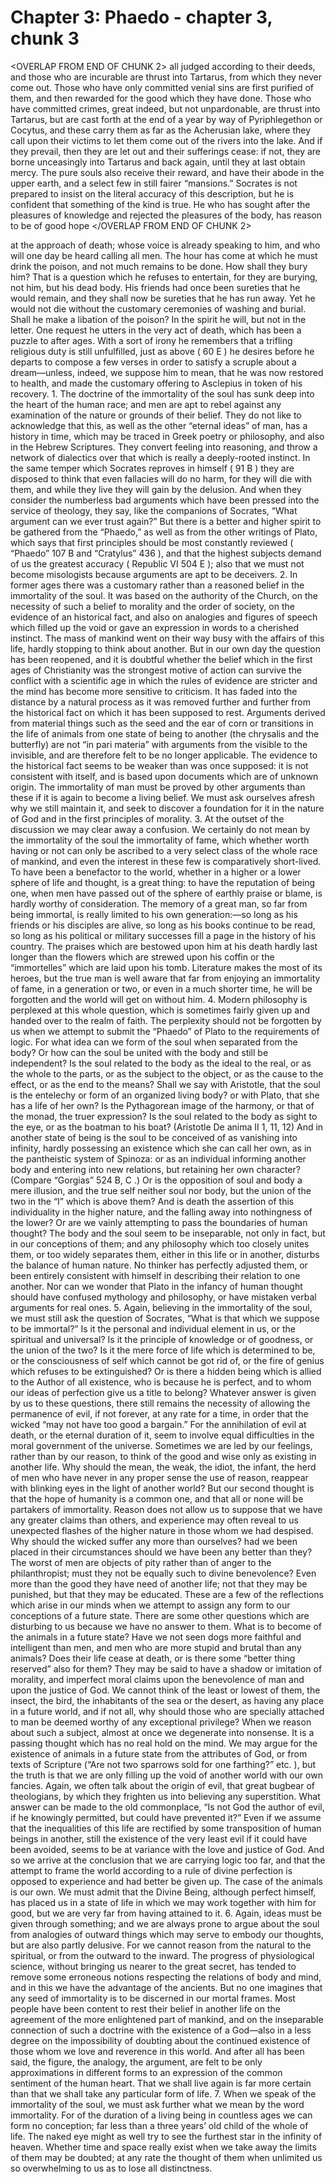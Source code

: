 # Chapter 3: Phaedo - chapter 3, chunk 3

<OVERLAP FROM END OF CHUNK 2>
all judged according to their deeds, and those who are incurable are thrust into Tartarus, from which they never come out. Those who have only committed venial sins are first purified of them, and then rewarded for the good which they have done. Those who have committed crimes, great indeed, but not unpardonable, are thrust into Tartarus, but are cast forth at the end of a year by way of Pyriphlegethon or Cocytus, and these carry them as far as the Acherusian lake, where they call upon their victims to let them come out of the rivers into the lake. And if they prevail, then they are let out and their sufferings cease: if not, they are borne unceasingly into Tartarus and back again, until they at last obtain mercy. The pure souls also receive their reward, and have their abode in the upper earth, and a select few in still fairer “mansions.” Socrates is not prepared to insist on the literal accuracy of this description, but he is confident that something of the kind is true. He who has sought after the pleasures of knowledge and rejected the pleasures of the body, has reason to be of good hope
</OVERLAP FROM END OF CHUNK 2>

at the approach of death; whose voice is already speaking to him, and who will one day be heard calling all men. The hour has come at which he must drink the poison, and not much remains to be done. How shall they bury him? That is a question which he refuses to entertain, for they are burying, not him, but his dead body. His friends had once been sureties that he would remain, and they shall now be sureties that he has run away. Yet he would not die without the customary ceremonies of washing and burial. Shall he make a libation of the poison? In the spirit he will, but not in the letter. One request he utters in the very act of death, which has been a puzzle to after ages. With a sort of irony he remembers that a trifling religious duty is still unfulfilled, just as above ( 60 E ) he desires before he departs to compose a few verses in order to satisfy a scruple about a dream⁠—unless, indeed, we suppose him to mean, that he was now restored to health, and made the customary offering to Asclepius in token of his recovery. 1. The doctrine of the immortality of the soul has sunk deep into the heart of the human race; and men are apt to rebel against any examination of the nature or grounds of their belief. They do not like to acknowledge that this, as well as the other “eternal ideas” of man, has a history in time, which may be traced in Greek poetry or philosophy, and also in the Hebrew Scriptures. They convert feeling into reasoning, and throw a network of dialectics over that which is really a deeply-rooted instinct. In the same temper which Socrates reproves in himself ( 91 B ) they are disposed to think that even fallacies will do no harm, for they will die with them, and while they live they will gain by the delusion. And when they consider the numberless bad arguments which have been pressed into the service of theology, they say, like the companions of Socrates, “What argument can we ever trust again?” But there is a better and higher spirit to be gathered from the “Phaedo,” as well as from the other writings of Plato, which says that first principles should be most constantly reviewed ( “Phaedo” 107 B and “Cratylus” 436 ), and that the highest subjects demand of us the greatest accuracy ( Republic VI 504 E ); also that we must not become misologists because arguments are apt to be deceivers. 2. In former ages there was a customary rather than a reasoned belief in the immortality of the soul. It was based on the authority of the Church, on the necessity of such a belief to morality and the order of society, on the evidence of an historical fact, and also on analogies and figures of speech which filled up the void or gave an expression in words to a cherished instinct. The mass of mankind went on their way busy with the affairs of this life, hardly stopping to think about another. But in our own day the question has been reopened, and it is doubtful whether the belief which in the first ages of Christianity was the strongest motive of action can survive the conflict with a scientific age in which the rules of evidence are stricter and the mind has become more sensitive to criticism. It has faded into the distance by a natural process as it was removed further and further from the historical fact on which it has been supposed to rest. Arguments derived from material things such as the seed and the ear of corn or transitions in the life of animals from one state of being to another (the chrysalis and the butterfly) are not “in pari materia” with arguments from the visible to the invisible, and are therefore felt to be no longer applicable. The evidence to the historical fact seems to be weaker than was once supposed: it is not consistent with itself, and is based upon documents which are of unknown origin. The immortality of man must be proved by other arguments than these if it is again to become a living belief. We must ask ourselves afresh why we still maintain it, and seek to discover a foundation for it in the nature of God and in the first principles of morality. 3. At the outset of the discussion we may clear away a confusion. We certainly do not mean by the immortality of the soul the immortality of fame, which whether worth having or not can only be ascribed to a very select class of the whole race of mankind, and even the interest in these few is comparatively short-lived. To have been a benefactor to the world, whether in a higher or a lower sphere of life and thought, is a great thing: to have the reputation of being one, when men have passed out of the sphere of earthly praise or blame, is hardly worthy of consideration. The memory of a great man, so far from being immortal, is really limited to his own generation:⁠—so long as his friends or his disciples are alive, so long as his books continue to be read, so long as his political or military successes fill a page in the history of his country. The praises which are bestowed upon him at his death hardly last longer than the flowers which are strewed upon his coffin or the “immortelles” which are laid upon his tomb. Literature makes the most of its heroes, but the true man is well aware that far from enjoying an immortality of fame, in a generation or two, or even in a much shorter time, he will be forgotten and the world will get on without him. 4. Modern philosophy is perplexed at this whole question, which is sometimes fairly given up and handed over to the realm of faith. The perplexity should not be forgotten by us when we attempt to submit the “Phaedo” of Plato to the requirements of logic. For what idea can we form of the soul when separated from the body? Or how can the soul be united with the body and still be independent? Is the soul related to the body as the ideal to the real, or as the whole to the parts, or as the subject to the object, or as the cause to the effect, or as the end to the means? Shall we say with Aristotle, that the soul is the entelechy or form of an organized living body? or with Plato, that she has a life of her own? Is the Pythagorean image of the harmony, or that of the monad, the truer expression? Is the soul related to the body as sight to the eye, or as the boatman to his boat? (Aristotle De anima II 1, 11, 12) And in another state of being is the soul to be conceived of as vanishing into infinity, hardly possessing an existence which she can call her own, as in the pantheistic system of Spinoza: or as an individual informing another body and entering into new relations, but retaining her own character? (Compare “Gorgias” 524 B, C .) Or is the opposition of soul and body a mere illusion, and the true self neither soul nor body, but the union of the two in the “I” which is above them? And is death the assertion of this individuality in the higher nature, and the falling away into nothingness of the lower? Or are we vainly attempting to pass the boundaries of human thought? The body and the soul seem to be inseparable, not only in fact, but in our conceptions of them; and any philosophy which too closely unites them, or too widely separates them, either in this life or in another, disturbs the balance of human nature. No thinker has perfectly adjusted them, or been entirely consistent with himself in describing their relation to one another. Nor can we wonder that Plato in the infancy of human thought should have confused mythology and philosophy, or have mistaken verbal arguments for real ones. 5. Again, believing in the immortality of the soul, we must still ask the question of Socrates, “What is that which we suppose to be immortal?” Is it the personal and individual element in us, or the spiritual and universal? Is it the principle of knowledge or of goodness, or the union of the two? Is it the mere force of life which is determined to be, or the consciousness of self which cannot be got rid of, or the fire of genius which refuses to be extinguished? Or is there a hidden being which is allied to the Author of all existence, who is because he is perfect, and to whom our ideas of perfection give us a title to belong? Whatever answer is given by us to these questions, there still remains the necessity of allowing the permanence of evil, if not forever, at any rate for a time, in order that the wicked “may not have too good a bargain.” For the annihilation of evil at death, or the eternal duration of it, seem to involve equal difficulties in the moral government of the universe. Sometimes we are led by our feelings, rather than by our reason, to think of the good and wise only as existing in another life. Why should the mean, the weak, the idiot, the infant, the herd of men who have never in any proper sense the use of reason, reappear with blinking eyes in the light of another world? But our second thought is that the hope of humanity is a common one, and that all or none will be partakers of immortality. Reason does not allow us to suppose that we have any greater claims than others, and experience may often reveal to us unexpected flashes of the higher nature in those whom we had despised. Why should the wicked suffer any more than ourselves? had we been placed in their circumstances should we have been any better than they? The worst of men are objects of pity rather than of anger to the philanthropist; must they not be equally such to divine benevolence? Even more than the good they have need of another life; not that they may be punished, but that they may be educated. These are a few of the reflections which arise in our minds when we attempt to assign any form to our conceptions of a future state. There are some other questions which are disturbing to us because we have no answer to them. What is to become of the animals in a future state? Have we not seen dogs more faithful and intelligent than men, and men who are more stupid and brutal than any animals? Does their life cease at death, or is there some “better thing reserved” also for them? They may be said to have a shadow or imitation of morality, and imperfect moral claims upon the benevolence of man and upon the justice of God. We cannot think of the least or lowest of them, the insect, the bird, the inhabitants of the sea or the desert, as having any place in a future world, and if not all, why should those who are specially attached to man be deemed worthy of any exceptional privilege? When we reason about such a subject, almost at once we degenerate into nonsense. It is a passing thought which has no real hold on the mind. We may argue for the existence of animals in a future state from the attributes of God, or from texts of Scripture (“Are not two sparrows sold for one farthing?” etc. ), but the truth is that we are only filling up the void of another world with our own fancies. Again, we often talk about the origin of evil, that great bugbear of theologians, by which they frighten us into believing any superstition. What answer can be made to the old commonplace, “Is not God the author of evil, if he knowingly permitted, but could have prevented it?” Even if we assume that the inequalities of this life are rectified by some transposition of human beings in another, still the existence of the very least evil if it could have been avoided, seems to be at variance with the love and justice of God. And so we arrive at the conclusion that we are carrying logic too far, and that the attempt to frame the world according to a rule of divine perfection is opposed to experience and had better be given up. The case of the animals is our own. We must admit that the Divine Being, although perfect himself, has placed us in a state of life in which we may work together with him for good, but we are very far from having attained to it. 6. Again, ideas must be given through something; and we are always prone to argue about the soul from analogies of outward things which may serve to embody our thoughts, but are also partly delusive. For we cannot reason from the natural to the spiritual, or from the outward to the inward. The progress of physiological science, without bringing us nearer to the great secret, has tended to remove some erroneous notions respecting the relations of body and mind, and in this we have the advantage of the ancients. But no one imagines that any seed of immortality is to be discerned in our mortal frames. Most people have been content to rest their belief in another life on the agreement of the more enlightened part of mankind, and on the inseparable connection of such a doctrine with the existence of a God⁠—also in a less degree on the impossibility of doubting about the continued existence of those whom we love and reverence in this world. And after all has been said, the figure, the analogy, the argument, are felt to be only approximations in different forms to an expression of the common sentiment of the human heart. That we shall live again is far more certain than that we shall take any particular form of life. 7. When we speak of the immortality of the soul, we must ask further what we mean by the word immortality. For of the duration of a living being in countless ages we can form no conception; far less than a three years’ old child of the whole of life. The naked eye might as well try to see the furthest star in the infinity of heaven. Whether time and space really exist when we take away the limits of them may be doubted; at any rate the thought of them when unlimited us so overwhelming to us as to lose all distinctness.